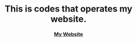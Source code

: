 <h1 align="center">This is codes that operates my website.</h1>



<h3 align="center"><a href="">My Website</a></h3>
